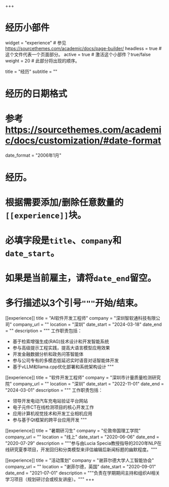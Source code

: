 +++
# 经历小部件
widget = "experience"  # 参见 https://sourcethemes.com/academic/docs/page-builder/
headless = true  # 这个文件代表一个页面部分。
active = true  # 激活这个小部件？true/false
weight = 20  # 此部分将出现的顺序。

title = "经历"
subtitle = ""

# 经历的日期格式
#   参考 https://sourcethemes.com/academic/docs/customization/#date-format
date_format = "2006年1月"

# 经历。
#   根据需要添加/删除任意数量的`[[experience]]`块。
#   必填字段是`title`、`company`和`date_start`。
#   如果是当前雇主，请将`date_end`留空。
#   多行描述以3个引号`"""`开始/结束。
[[experience]]
  title = "AI软件开发工程师"
  company = "深圳智软通科技有限公司"
  company_url = ""
  location = "深圳"
  date_start = "2024-03-18"
  date_end = ""
  description = """
  工作职责包括：
  
  * 基于检索增强生成(RAG)技术设计和开发智能系统
  * 参与高级提示工程实践，提高大语言模型应用效果
  * 开发金融数据分析和政务问答智能体
  * 参与公司专有的多模态低延迟实时语音对话智能体开发
  * 基于vLLM和llama.cpp优化部署和系统架构设计
  """

[[experience]]
  title = "软件开发工程师"
  company = "深圳市计量质量检测研究院"
  company_url = ""
  location = "深圳"
  date_start = "2022-11-01"
  date_end = "2024-03-01"
  description = """
  工作职责包括：
  
  * 领导开发电动汽车充电站验证平台网站
  * 电子元件CT在线检测项目的核心开发工作
  * 应用计算机视觉技术和开发工业相机应用
  * 参与基于Qt框架的跨平台应用开发
  """

[[experience]]
  title = "暑期研习生"
  company = "伦敦帝国理工学院"
  company_url = ""
  location = "线上"
  date_start = "2020-06-06"
  date_end = "2020-07-29"
  description = """参与由Lucia Specia教授指导的2020年NLP在线研究夏季项目，开发回归和分类模型来评估编辑后新闻标题的幽默程度。"""

[[experience]]
  title = "活动策划"
  company = "谢菲尔德大学人工智能协会"
  company_url = ""
  location = "谢菲尔德，英国"
  date_start = "2020-09-01"
  date_end = "2021-07-01"
  description = """负责在学期期间主持和组织AI相关学习项目（规划研讨会或校友讲座）。"""
+++
